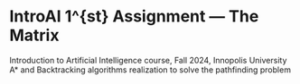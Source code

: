 # IntroAI 1^{st} Assignment — The Matrix 
Introduction to Artificial Intelligence course, Fall 2024, Innopolis University 
A* and Backtracking algorithms realization to solve the pathfinding problem 
